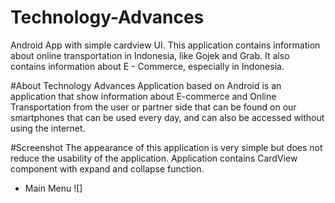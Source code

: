 # Technology-Advances
Android App with simple cardview UI. This application contains information about online transportation in Indonesia, like Gojek and Grab. It also contains information about E - Commerce, especially in Indonesia.

#About
Technology Advances Application based on Android is an application that show information about E-commerce and Online 
Transportation from the user or partner side that can be found on our smartphones that can be used every day, 
and can also be accessed without using the internet.

#Screenshot
The appearance of this application is very simple but does not reduce the usability of the application. Application contains CardView component with expand and collapse function.
- Main Menu
![]
